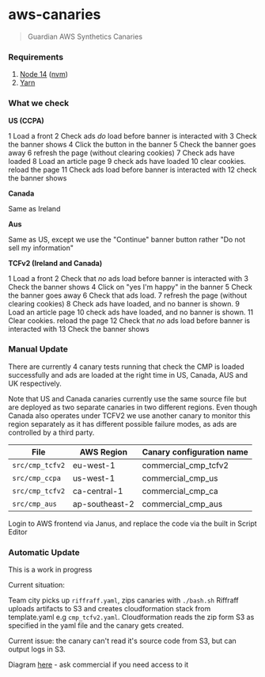 # aws-canaries

> Guardian AWS Synthetics Canaries

### Requirements

1. [Node 14](https://nodejs.org/en/download/) ([nvm](https://github.com/nvm-sh/nvm))
2. [Yarn](https://classic.yarnpkg.com/en/docs/install/)

### What we check

**US (CCPA)**

1 Load a front
2 Check ads _do_ load before banner is interacted with
3 Check the banner shows
4 Click the button in the banner
5 Check the banner goes away
6 refresh the page (without clearing cookies)
7 Check ads have loaded
8 Load an article page
9 check ads have loaded
10 clear cookies. reload the page
11 Check ads load before banner is interacted with
12 check the banner shows

**Canada**

Same as Ireland

**Aus**

Same as US, except we use the "Continue" banner button rather "Do not sell my information"

**TCFv2 (Ireland and Canada)**

1 Load a front
2 Check that _no_ ads load before banner is interacted with
3 Check the banner shows
4 Click on "yes I'm happy" in the banner
5 Check the banner goes away
6 Check that ads load.
7 refresh the page (without clearing cookies)
8 Check ads have loaded, and no banner is shown.
9 Load an article page
10 check ads have loaded, and no banner is shown.
11 Clear cookies. reload the page
12 Check that _no_ ads load before banner is interacted with
13 Check the banner shows

### Manual Update

There are currently 4 canary tests running that check the CMP is loaded successfully and ads are loaded at the right time in US, Canada, AUS and UK respectively.

Note that US and Canada canaries currently use the same source file but are deployed as two separate canaries in two different regions. Even though Canada also operates under TCFV2 we use another canary to monitor this region separately as it has different possible failure modes, as ads are controlled by a third party.

| File            | AWS Region     | Canary configuration name |
| --------------- | -------------- | ------------------------- |
| `src/cmp_tcfv2` | eu-west-1      | commercial_cmp_tcfv2      |
| `src/cmp_ccpa`  | us-west-1      | commercial_cmp_us         |
| `src/cmp_tcfv2` | ca-central-1   | commercial_cmp_ca         |
| `src/cmp_aus`   | ap-southeast-2 | commercial_cmp_aus        |

Login to AWS frontend via Janus, and replace the code via the built in Script Editor

### Automatic Update

This is a work in progress

Current situation:

Team city picks up `riffraff.yaml`, zips canaries with `./bash.sh`
Riffraff uploads artifacts to S3 and creates cloudformation stack from template.yaml e.g `cmp_tcfv2.yaml`.
Cloudformation reads the zip form S3 as specified in the yaml file and the canary gets created.

Current issue: the canary can't read it's source code from S3, but can output logs in S3.

Diagram [here](https://docs.google.com/presentation/d/1l8QFoq7siUWdJMRq_qc8vLcNf1iFhXH5aKx3Ok5xEu4/edit#slide=id.gb8f2b491c7_0_44) - ask commercial if you need access to it
